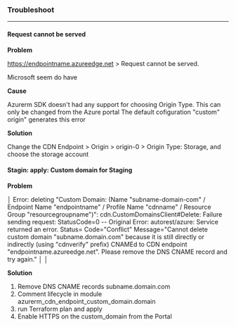 
### Troubleshoot
---

#### Request cannot be served

**Problem**

https://endpointname.azureedge.net > Request cannot be served.

Microsoft seem do have  

**Cause**

Azurerm SDK doesn't had any support for choosing Origin Type. This can only be changed from the Azure portal
The default cofiguration "custom" origin" generates this error 

**Solution**

Change the CDN Endpoint > Origin > origin-0 > Origin Type: Storage, and choose the storage account 

#### Stagin: apply: Custom domain for Staging 

**Problem**


│ Error: deleting "Custom Domain: (Name \"subname-domain-com\" / Endpoint Name \"endpointname\" / Profile Name \"cdnname\" / Resource Group \"resourcegroupname\")": cdn.CustomDomainsClient#Delete: Failure sending request: StatusCode=0 -- Original Error: autorest/azure: Service returned an error. Status=<nil> Code="Conflict" Message="Cannot delete custom domain \"subname.domain.com\" because it is still directly or indirectly (using \"cdnverify\" prefix) CNAMEd to CDN endpoint \"endpointname.azureedge.net\". Please remove the DNS CNAME record and try again."
│
│

**Solution**

1. Remove DNS CNAME records subname.domain.com
2. Comment lifecycle in module azurerm_cdn_endpoint_custom_domain.domain
3. run Terraform plan and apply
4. Enable HTTPS on the custom_domain from the Portal 